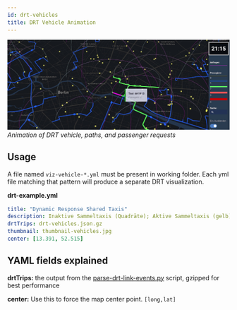 ```yaml
---
id: drt-vehicles
title: DRT Vehicle Animation
---
```


![DRT banner](assets/drt.jpg)
_Animation of DRT vehicle, paths, and passenger requests_

## Usage

A file named `viz-vehicle-*.yml` must be present in working folder. Each yml file matching that pattern will produce a separate DRT visualization.

**drt-example.yml**

```yaml
title: "Dynamic Response Shared Taxis"
description: Inaktive Sammeltaxis (Quadräte); Aktive Sammeltaxis (gelb)
drtTrips: drt-vehicles.json.gz
thumbnail: thumbnail-vehicles.jpg
center: [13.391, 52.515]
```

## YAML fields explained

**drtTrips:** the output from the [parse-drt-link-events.py](https://github.com/simwrapper/simwrapper/raw/source/scripts/parse-drt-link-events.py) script, gzipped for best performance

**center:** Use this to force the map center point. `[long,lat]`
